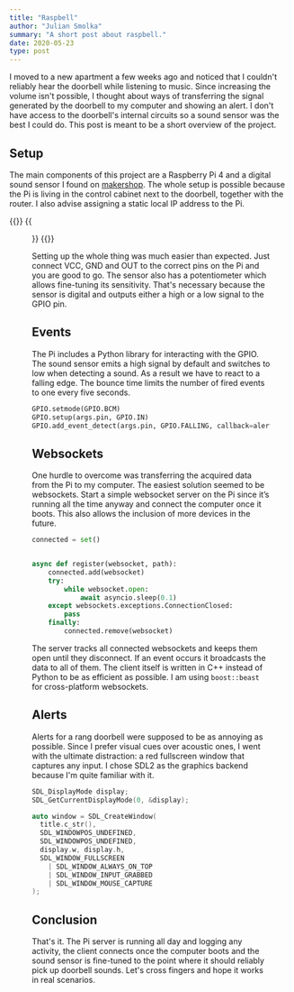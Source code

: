 ```yaml
---
title: "Raspbell"
author: "Julian Smolka"
summary: "A short post about raspbell."
date: 2020-05-23
type: post
---
```

I moved to a new apartment a few weeks ago and noticed that I couldn't reliably hear the doorbell while listening to music. Since increasing the volume isn't possible, I thought about ways of transferring the signal generated by the doorbell to my computer and showing an alert. I don't have access to the doorbell's internal circuits so a sound sensor was the best I could do. This post is meant to be a short overview of the project.

## Setup
The main components of this project are a Raspberry Pi 4 and a digital sound sensor I found on [makershop](https://www.makershop.de/sensoren/sound/schall-sensor-modul/). The whole setup is possible because the Pi is living in the control cabinet next to the doorbell, together with the router. I also advise assigning a static local IP address to the Pi.

{{<figures>}}
  {{<figure src="raspbell.jpg">}}
{{</figures>}}

Setting up the whole thing was much easier than expected. Just connect VCC, GND and OUT to the correct pins on the Pi and you are good to go. The sensor also has a potentiometer which allows fine-tuning its sensitivity. That's necessary because the sensor is digital and outputs either a high or a low signal to the GPIO pin.

## Events
The Pi includes a Python library for interacting with the GPIO. The sound sensor emits a high signal by default and switches to low when detecting a sound. As a result we have to react to a falling edge. The bounce time limits the number of fired events to one every five seconds.

```python
GPIO.setmode(GPIO.BCM)
GPIO.setup(args.pin, GPIO.IN)
GPIO.add_event_detect(args.pin, GPIO.FALLING, callback=alert, bouncetime=5000)
```

## Websockets
One hurdle to overcome was transferring the acquired data from the Pi to my computer. The easiest solution seemed to be websockets. Start a simple websocket server on the Pi since it’s running all the time anyway and connect the computer once it boots. This also allows the inclusion of more devices in the future.

```python
connected = set()


async def register(websocket, path):
    connected.add(websocket)
    try:
        while websocket.open:
            await asyncio.sleep(0.1)
    except websockets.exceptions.ConnectionClosed:
        pass
    finally:
        connected.remove(websocket)
```
The server tracks all connected websockets and keeps them open until they disconnect. If an event occurs it broadcasts the data to all of them. The client itself is written in C++ instead of Python to be as efficient as possible. I am using `boost::beast` for cross-platform websockets.

## Alerts
Alerts for a rang doorbell were supposed to be as annoying as possible. Since I prefer visual cues over acoustic ones, I went with the ultimate distraction: a red fullscreen window that captures any input. I chose SDL2 as the graphics backend because I'm quite familiar with it.

```cpp
SDL_DisplayMode display;
SDL_GetCurrentDisplayMode(0, &display);

auto window = SDL_CreateWindow(
  title.c_str(),
  SDL_WINDOWPOS_UNDEFINED,
  SDL_WINDOWPOS_UNDEFINED,
  display.w, display.h,
  SDL_WINDOW_FULLSCREEN
    | SDL_WINDOW_ALWAYS_ON_TOP
    | SDL_WINDOW_INPUT_GRABBED
    | SDL_WINDOW_MOUSE_CAPTURE
);
```

## Conclusion
That's it. The Pi server is running all day and logging any activity, the client connects once the computer boots and the sound sensor is fine-tuned to the point where it should reliably pick up doorbell sounds. Let's cross fingers and hope it works in real scenarios.

